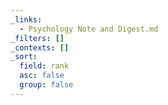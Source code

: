 ```yaml
---
_links:
  - Psychology Note and Digest.md
_filters: []
_contexts: []
_sort:
  field: rank
  asc: false
  group: false
---
```

